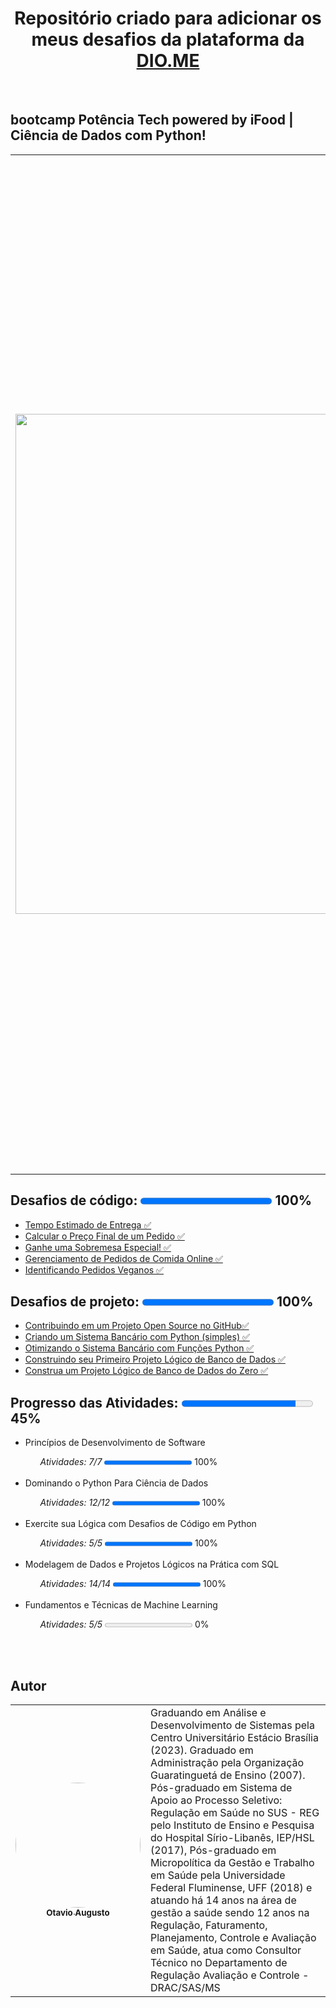 <h1 align="center"> Repositório criado para adicionar os meus desafios da plataforma da <a href="https://www.dio.me/">DIO.ME</a></h1><br>

<h2><strong> bootcamp Potência Tech powered by iFood | Ciência de Dados com Python!</strong></H2>

<table>
  <tr>
    <td>
      <img src="https://hermes.dio.me/tracks/f5dba255-da18-427a-a02a-ca11a339c1cd.png" width="800px;">
    </td>
    <td>
      <p> O Bootcamp traz os princípios da Ciência de Dados, utilizando Python, uma das linguagens de programação mais utilizadas por cientistas de dados, por meio de cursos, desafios de projeto e desafios de código. Além disso, exploraremos temas fundamentais, como Modelagem de Dados e conceitos básicos de Aprendizado de Máquina. Aqui, você terá a oportunidade de colocar em prática todo o conhecimento adquirido, além de contar com mentorias ao vivo exclusivas!</p> 
      <p> O Potência Tech powered by iFood: Ciência de Dados com Python é especialmente voltado para pessoas de baixa renda e de grupos sub-representados, mas todas as pessoas interessadas são bem-vindas! Nosso objetivo é conectar você com tecnologias em alta demanda no mercado atual e ser o ponto de partida para a sua jornada no mundo da tecnologia.</p> 
      <p> Comece agora mesmo a sua jornada e faça a diferença em sua carreira profissional!</p>
    </td>
  </tr>
</table>

<h2><strong>Desafios de código: </strong><progress value="100" max="100"></progress> 100%</h2>
<ul>
    <li><a href="https://github.com/otavioaugust1/DIO_Bootcamp_Potencia_Tech_iFood/blob/main/desafio/TempoEstimadoEntrega.py">
  Tempo Estimado de Entrega &#x2705;</a></li>
    <li><a href="hhttps://github.com/otavioaugust1/DIO_Bootcamp_Potencia_Tech_iFood/blob/main/desafio/CalcularPre%C3%A7oFinalPedido.py">
  Calcular o Preço Final de um Pedido &#x2705;</a></li>
    <li><a href="https://github.com/otavioaugust1/DIO_Bootcamp_Potencia_Tech_iFood/blob/main/desafio/GanheSobremesaEspecial.py">
  Ganhe uma Sobremesa Especial! &#x2705;</a></li>
    <li><a href="https://github.com/otavioaugust1/DIO_Bootcamp_Potencia_Tech_iFood/blob/main/desafio/GerenciamentoPedidosComidaOnline.py">
  Gerenciamento de Pedidos de Comida Online &#x2705;</a></li>
    <li><a href="https://github.com/otavioaugust1/DIO_Bootcamp_Potencia_Tech_iFood/blob/main/desafio/IdentificandoPedidosVeganos.py">
  Identificando Pedidos Veganos &#x2705;</a></li>

</ul>


<h2><strong>Desafios de projeto: </strong><progress value="100" max="100"></progress> 100%</h2>
<ul>
    <li><a href="https://github.com/otavioaugust1/">
  Contribuindo em um Projeto Open Source no GitHub&#x2705;</a></li>
    <li><a href="https://github.com/otavioaugust1/DIO_Sistema_Bancario_Python">
  Criando um Sistema Bancário com Python (simples) &#x2705;</a></li>
    <li><a href="https://github.com/otavioaugust1/DIO_Sistema_Bancario_Python_Version2">
  Otimizando o Sistema Bancário com Funções Python &#x2705;</a></li>
    <li><a href="https://github.com/otavioaugust1/DIO_Projeto_de_Banco_de_Dados_E-COMMERCE/tree/main/construcao">
  Construindo seu Primeiro Projeto Lógico de Banco de Dados &#x2705;</a></li>
    <li><a href="https://github.com/otavioaugust1/DIO_Projeto_de_Banco_de_Dados_E-COMMERCE/tree/main/construcao_oficina">
  Construa um Projeto Lógico de Banco de Dados do Zero &#x2705;</a></li>

</ul>


<h2><strong>Progresso das Atividades:  </strong><progress value="87" max="100"></progress> 45%</h2>
<ul>

  <li>Princípios de Desenvolvimento de Software</a></li>
    <ul><em>Atividades: 7/7</em> <progress value="100" max="100"></progress> 100%</ul><br>
  
  <li>Dominando o Python Para Ciência de Dados</a></li>
    <ul><em>Atividades: 12/12</em> <progress value="100" max="100"></progress> 100%</ul><br>
  
  <li>Exercite sua Lógica com Desafios de Código em Python</a></li>
    <ul><em>Atividades: 5/5</em>  <progress value="100" max="100"></progress> 100%</ul><br>
  
  <li>Modelagem de Dados e Projetos Lógicos na Prática com SQL</a></li>
    <ul><em>Atividades: 14/14</em> <progress value="100" max="100"></progress> 100%</ul><br>
  
  <li>Fundamentos e Técnicas de Machine Learning </a></li>
    <ul><em>Atividades: 5/5</em> <progress value="0" max="100"></progress> 0%</ul><br>
  
</ul><br>



<h2 align="left"><strong>Autor</strong></h2>

<table align="center">
  <tr>
    <td align="center">
      <a href="https://github.com/otavioaugust1">
        <img style="border-radius: 50%;" src="https://avatars.githubusercontent.com/u/45877609?s=96&v=4" width="200px;" alt=""/><br/><sub><b>Otavio Augusto</b></sub></a> <br/>
      <a href="https://github.com/otavioaugust1" title="Otavio Augusto"></a>
    </td>
    <td>
        Graduando em Análise e Desenvolvimento de Sistemas pela Centro Universitário Estácio Brasília (2023). Graduado em Administração pela Organização Guaratinguetá de Ensino (2007). Pós-graduado em Sistema de Apoio ao Processo Seletivo: Regulação em Saúde no SUS - REG pelo Instituto de Ensino e Pesquisa do Hospital Sírio-Libanês, IEP/HSL (2017), Pós-graduado em Micropolítica da Gestão e Trabalho em Saúde pela Universidade Federal Fluminense, UFF (2018) e atuando há 14 anos na área de gestão a saúde sendo 12 anos na Regulação, Faturamento, Planejamento, Controle e Avaliação em Saúde, atua como Consultor Técnico no Departamento de Regulação Avaliação e Controle - DRAC/SAS/MS
    </td>
  </tr>    
</table>